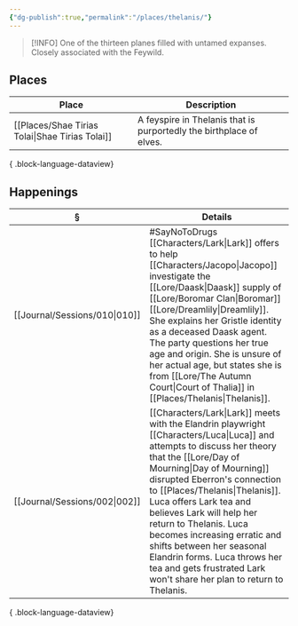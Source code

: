 ```yaml
---
{"dg-publish":true,"permalink":"/places/thelanis/"}
---
```


> [!INFO] One of the thirteen planes filled with untamed expanses. Closely associated with the Feywild.
## Places
| Place                                              | Description                                                         |
| -------------------------------------------------- | ------------------------------------------------------------------- |
| [[Places/Shae Tirias Tolai\|Shae Tirias Tolai]] | A feyspire in Thelanis that is purportedly the birthplace of elves. |

{ .block-language-dataview}
## Happenings
| §                                | Details                                                                                                                                                                                                                                                                                                                                                                                                                |
| -------------------------------- | ---------------------------------------------------------------------------------------------------------------------------------------------------------------------------------------------------------------------------------------------------------------------------------------------------------------------------------------------------------------------------------------------------------------------- |
| [[Journal/Sessions/010\|010]] | #SayNoToDrugs [[Characters/Lark\|Lark]] offers to help [[Characters/Jacopo\|Jacopo]] investigate the [[Lore/Daask\|Daask]] supply of [[Lore/Boromar Clan\|Boromar]] [[Lore/Dreamlily\|Dreamlily]]. She explains her Gristle identity as a deceased Daask agent. The party questions her true age and origin. She is unsure of her actual age, but states she is from [[Lore/The Autumn Court\|Court of Thalia]] in [[Places/Thelanis\|Thelanis]].                                                                 |
| [[Journal/Sessions/002\|002]] | [[Characters/Lark\|Lark]] meets with the Elandrin playwright [[Characters/Luca\|Luca]] and attempts to discuss her theory that the [[Lore/Day of Mourning\|Day of Mourning]] disrupted Eberron's connection to [[Places/Thelanis\|Thelanis]]. Luca offers Lark tea and believes Lark will help her return to Thelanis. Luca becomes increasing erratic and shifts between her seasonal Elandrin forms. Luca throws her tea and gets frustrated Lark won't share her plan to return to Thelanis. |

{ .block-language-dataview}